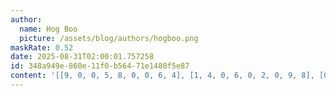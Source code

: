 ```yaml
---
author:
  name: Hog Boo
  picture: /assets/blog/authors/hogboo.png
maskRate: 0.52
date: 2025-08-31T02:00:01.757258
id: 348a949e-860e-11f0-b564-71e1480f5e87
content: '[[9, 0, 0, 5, 8, 0, 0, 6, 4], [1, 4, 0, 6, 0, 2, 0, 9, 8], [0, 0, 0, 0, 0, 0, 0, 7, 2], [6, 1, 0, 0, 0, 0, 0, 3, 5], [4, 0, 0, 9, 0, 5, 8, 0, 0], [5, 0, 8, 3, 6, 1, 0, 0, 9], [0, 8, 5, 0, 9, 0, 0, 0, 0], [0, 0, 0, 8, 1, 0, 6, 5, 0], [7, 6, 0, 2, 5, 0, 0, 0, 3]]'
---
```

